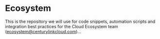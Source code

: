 Ecosystem
=========
This is the repository we will use for code snippets, automation scripts and integration best practices for the Cloud Ecosystem team (ecosystem@centurylinkcloud.com)...
